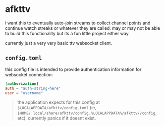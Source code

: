 # afkttv

i want this to eventually auto-join streams to collect channel points and continue watch streaks or whatever they are called. may or may not be able to build this functionality but its a fun little project either way.

currently just a very very basic ttv websocket client.

## `config.toml`

this config file is intended to provide authentication information for websocket connection:

```toml
[authorization]
auth = "auth-string-here"
user = "username"
```

> the application expects for this config at `$LOCALAPPDATA/afkttv/config.toml` (ie, `$HOME/.local/share/afkttv/config`, `%LOCALAPPDATA%/afkttv//config`, etc). currently panics if it doesnt exist.
